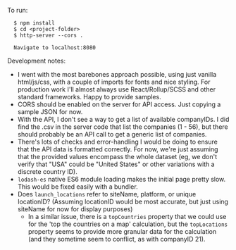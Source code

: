 To run:

```
  $ npm install
  $ cd <project-folder>
  $ http-server --cors .

  Navigate to localhost:8080
```

Development notes:

- I went with the most barebones approach possible, using just vanilla html/js/css, with a couple of imports for fonts and nice styling. For production work I'll almost always use React/Rollup/SCSS and other standard frameworks. Happy to provide samples.
- CORS should be enabled on the server for API access. Just copying a sample JSON for now.
- With the API, I don't see a way to get a list of available companyIDs. I did find the .csv in the server code that list the companies (1 - 56), but there should probably be an API call to get a generic list of companies.
- There's lots of checks and error-handling I would be doing to ensure that the API data is formatted correctly. For now, we're just assuming that the provided values encompass the whole dataset (eg, we don't verify that "USA" could be "United States" or other variations with a discrete country ID).
- `lodash-es` native ES6 module loading makes the initial page pretty slow. This would be fixed easily with a bundler.
- Does `launch_locations` refer to siteName, platform, or unique locationID? (Assuming locationID would be most accurate, but just using siteName for now for display purposes)
  - In a similar issue, there is a `topCountries` property that we could use for the 'top the countries on a map' calculation, but the `topLocations` property seems to provide more granular data for the calculation (and they sometime seem to conflict, as with companyID 21).
